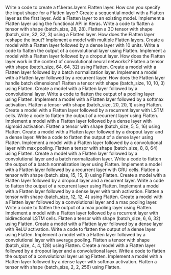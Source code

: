 Write a code to create a tf.keras.layers.Flatten layer.
How can you specify the input shape for a Flatten layer?
Create a sequential model with a Flatten layer as the first layer.
Add a Flatten layer to an existing model.
Implement a Flatten layer using the functional API in Keras.
Write a code to flatten a tensor with shape (batch_size, 28, 28).
Flatten a 3D tensor with shape (batch_size, 32, 32, 3) using a Flatten layer.
How does the Flatten layer reshape the input?
Implement a model with multiple Flatten layers.
Create a model with a Flatten layer followed by a dense layer with 10 units.
Write a code to flatten the output of a convolutional layer using Flatten.
Implement a model with a Flatten layer followed by a dropout layer.
How does the Flatten layer work in the context of convolutional neural networks?
Flatten a tensor with shape (batch_size, 64, 64, 32) using Flatten.
Create a model with a Flatten layer followed by a batch normalization layer.
Implement a model with a Flatten layer followed by a recurrent layer.
How does the Flatten layer handle batch dimensions?
Flatten a tensor with shape (batch_size, 10, 10, 3) using Flatten.
Create a model with a Flatten layer followed by a convolutional layer.
Write a code to flatten the output of a pooling layer using Flatten.
Implement a model with a Flatten layer followed by a softmax activation.
Flatten a tensor with shape (batch_size, 20, 20, 1) using Flatten.
Create a model with a Flatten layer followed by a recurrent layer with LSTM cells.
Write a code to flatten the output of a recurrent layer using Flatten.
Implement a model with a Flatten layer followed by a dense layer with sigmoid activation.
Flatten a tensor with shape (batch_size, 5, 5, 16) using Flatten.
Create a model with a Flatten layer followed by a dropout layer and a dense layer.
Write a code to flatten the output of a dense layer using Flatten.
Implement a model with a Flatten layer followed by a convolutional layer with max pooling.
Flatten a tensor with shape (batch_size, 8, 8, 64) using Flatten.
Create a model with a Flatten layer followed by a convolutional layer and a batch normalization layer.
Write a code to flatten the output of a batch normalization layer using Flatten.
Implement a model with a Flatten layer followed by a recurrent layer with GRU cells.
Flatten a tensor with shape (batch_size, 15, 15, 8) using Flatten.
Create a model with a Flatten layer followed by a dropout layer and a recurrent layer.
Write a code to flatten the output of a recurrent layer using Flatten.
Implement a model with a Flatten layer followed by a dense layer with tanh activation.
Flatten a tensor with shape (batch_size, 12, 12, 4) using Flatten.
Create a model with a Flatten layer followed by a convolutional layer and a max pooling layer.
Write a code to flatten the output of a max pooling layer using Flatten.
Implement a model with a Flatten layer followed by a recurrent layer with bidirectional LSTM cells.
Flatten a tensor with shape (batch_size, 6, 6, 32) using Flatten.
Create a model with a Flatten layer followed by a dense layer with ReLU activation.
Write a code to flatten the output of a dense layer using Flatten.
Implement a model with a Flatten layer followed by a convolutional layer with average pooling.
Flatten a tensor with shape (batch_size, 4, 4, 128) using Flatten.
Create a model with a Flatten layer followed by a dropout layer and a convolutional layer.
Write a code to flatten the output of a convolutional layer using Flatten.
Implement a model with a Flatten layer followed by a dense layer with softmax activation.
Flatten a tensor with shape (batch_size, 2, 2, 256) using Flatten.